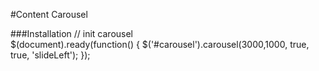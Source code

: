 #Content Carousel

###Installation
// init carousel	
$(document).ready(function() {
	$('#carousel').carousel(3000,1000, true, true, 'slideLeft');
});
